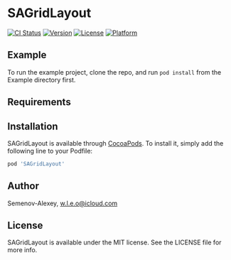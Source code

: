 # SAGridLayout

[![CI Status](https://img.shields.io/travis/Semenov-Alexey/SAGridLayout.svg?style=flat)](https://travis-ci.org/Semenov-Alexey/SAGridLayout)
[![Version](https://img.shields.io/cocoapods/v/SAGridLayout.svg?style=flat)](https://cocoapods.org/pods/SAGridLayout)
[![License](https://img.shields.io/cocoapods/l/SAGridLayout.svg?style=flat)](https://cocoapods.org/pods/SAGridLayout)
[![Platform](https://img.shields.io/cocoapods/p/SAGridLayout.svg?style=flat)](https://cocoapods.org/pods/SAGridLayout)

## Example

To run the example project, clone the repo, and run `pod install` from the Example directory first.

## Requirements

## Installation

SAGridLayout is available through [CocoaPods](https://cocoapods.org). To install
it, simply add the following line to your Podfile:

```ruby
pod 'SAGridLayout'
```

## Author

Semenov-Alexey, w.l.e.o@icloud.com

## License

SAGridLayout is available under the MIT license. See the LICENSE file for more info.
